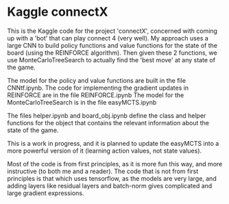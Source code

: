 # Kaggle connectX

This is the Kaggle code for the project 'connectX', concerned with coming up with a 'bot' that can play connect 4 (very well).
My approach uses a large CNN to build policy functions and value functions for the state of the board (using the REINFORCE algorithm).
Then given these 2 functions, we use MonteCarloTreeSearch to actually find the 'best move' at any state of the game.

The model for the policy and value functions are built in the file CNNtf.ipynb.
The code for implementing the gradient updates in REINFORCE are in the file REINFORCE.ipynb
The model for the MonteCarloTreeSearch is in the file easyMCTS.ipynb

The files helper.ipynb and board_obj.ipynb define the class and helper functions for the object that contains the relevant information about the state of the game.

This is a work in progress, and it is planned to update the easyMCTS into a more powerful version of it (learning action values, not state values).


Most of the code is from first principles, as it is more fun this way, and more instructive (to both me and a reader).
The code that is not from first principles is that which uses tensorflow, as the models are very large, and adding layers like residual layers and batch-norm gives complicated and large gradient expressions.

